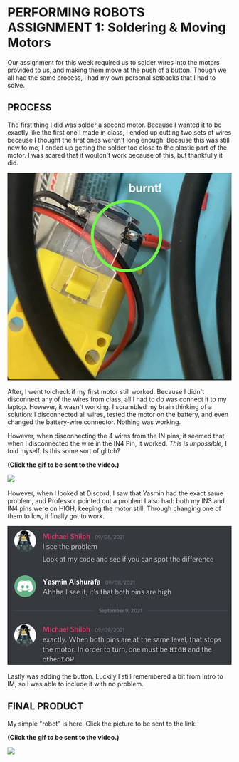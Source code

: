 # PERFORMING ROBOTS ASSIGNMENT 1: Soldering & Moving Motors

Our assignment for this week required us to solder wires into the motors provided to us, and making them move at the push of a button. Though we all had the same process, I had my own personal setbacks that I had to solve.

## PROCESS

The first thing I did was solder a second motor. Because I wanted it to be exactly like the first one I made in class, I ended up cutting two sets of wires because I thought the first ones weren't long enough. Because this was still new to me, I ended up getting the solder too close to the plastic part of the motor. I was scared that it wouldn't work because of this, but thankfully it did.

![](images/burntMotors.png)

After, I went to check if my first motor still worked. Because I didn't disconnect any of the wires from class, all I had to do was connect it to my laptop. However, it wasn't working. I scrambled my brain thinking of a solution: I disconnected all wires, tested the motor on the battery, and even changed the battery-wire connector. Nothing was working.

However, when disconnecting the 4 wires from the IN pins, it seemed that, when I disconnected the wire in the IN4 Pin, it worked. *This is impossible,* I told myself. Is this some sort of glitch?

**(Click the gif to be sent to the video.)**

[![](images/disconnectedWires.gif)](http://youtube.com)

However, when I looked at Discord, I saw that Yasmin had the exact same problem, and Professor pointed out a problem I also had: both my IN3 and IN4 pins were on HIGH, keeping the motor still. Through changing one of them to low, it finally got to work.

![](images/professorsAdvice.png)

Lastly was adding the button. Luckily I still remembered a bit from Intro to IM, so I was able to include it with no problem.

## FINAL PRODUCT

My simple "robot" is here. Click the picture to be sent to the link:

**(Click the gif to be sent to the video.)**

[![](images/disconnectedWires.gif)](http://youtube.com)
